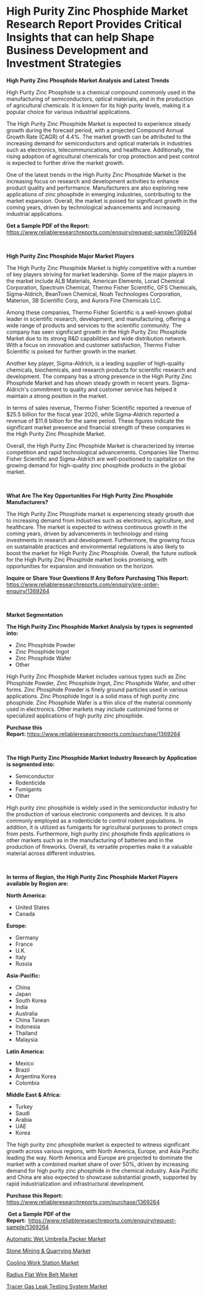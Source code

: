 <p><h1>High Purity Zinc Phosphide Market Research Report Provides Critical Insights that can help Shape Business Development and Investment Strategies</h1></p><p><strong>High Purity Zinc Phosphide Market Analysis and Latest Trends</strong></p>
<p><p>High Purity Zinc Phosphide is a chemical compound commonly used in the manufacturing of semiconductors, optical materials, and in the production of agricultural chemicals. It is known for its high purity levels, making it a popular choice for various industrial applications.</p><p>The High Purity Zinc Phosphide Market is expected to experience steady growth during the forecast period, with a projected Compound Annual Growth Rate (CAGR) of 4.4%. The market growth can be attributed to the increasing demand for semiconductors and optical materials in industries such as electronics, telecommunications, and healthcare. Additionally, the rising adoption of agricultural chemicals for crop protection and pest control is expected to further drive the market growth.</p><p>One of the latest trends in the High Purity Zinc Phosphide Market is the increasing focus on research and development activities to enhance product quality and performance. Manufacturers are also exploring new applications of zinc phosphide in emerging industries, contributing to the market expansion. Overall, the market is poised for significant growth in the coming years, driven by technological advancements and increasing industrial applications.</p></p>
<p><strong>Get a Sample PDF of the Report:&nbsp;</strong> <a href="https://www.reliableresearchreports.com/enquiry/request-sample/1369264">https://www.reliableresearchreports.com/enquiry/request-sample/1369264</a></p>
<p>&nbsp;</p>
<p><strong>High Purity Zinc Phosphide Major Market Players</strong></p>
<p><p>The High Purity Zinc Phosphide Market is highly competitive with a number of key players striving for market leadership. Some of the major players in the market include ALB Materials, American Elements, Lorad Chemical Corporation, Spectrum Chemical, Thermo Fisher Scientific, GFS Chemicals, Sigma-Aldrich, BeanTown Chemical, Noah Technologies Corporation, Materion, 3B Scientific Corp, and Aurora Fine Chemicals LLC.</p><p>Among these companies, Thermo Fisher Scientific is a well-known global leader in scientific research, development, and manufacturing, offering a wide range of products and services to the scientific community. The company has seen significant growth in the High Purity Zinc Phosphide Market due to its strong R&D capabilities and wide distribution network. With a focus on innovation and customer satisfaction, Thermo Fisher Scientific is poised for further growth in the market.</p><p>Another key player, Sigma-Aldrich, is a leading supplier of high-quality chemicals, biochemicals, and research products for scientific research and development. The company has a strong presence in the High Purity Zinc Phosphide Market and has shown steady growth in recent years. Sigma-Aldrich's commitment to quality and customer service has helped it maintain a strong position in the market.</p><p>In terms of sales revenue, Thermo Fisher Scientific reported a revenue of $25.5 billion for the fiscal year 2020, while Sigma-Aldrich reported a revenue of $11.6 billion for the same period. These figures indicate the significant market presence and financial strength of these companies in the High Purity Zinc Phosphide Market.</p><p>Overall, the High Purity Zinc Phosphide Market is characterized by intense competition and rapid technological advancements. Companies like Thermo Fisher Scientific and Sigma-Aldrich are well-positioned to capitalize on the growing demand for high-quality zinc phosphide products in the global market.</p></p>
<p>&nbsp;</p>
<p><strong>What Are The Key Opportunities For High Purity Zinc Phosphide Manufacturers?</strong></p>
<p><p>The High Purity Zinc Phosphide market is experiencing steady growth due to increasing demand from industries such as electronics, agriculture, and healthcare. The market is expected to witness continuous growth in the coming years, driven by advancements in technology and rising investments in research and development. Furthermore, the growing focus on sustainable practices and environmental regulations is also likely to boost the market for High Purity Zinc Phosphide. Overall, the future outlook for the High Purity Zinc Phosphide market looks promising, with opportunities for expansion and innovation on the horizon.</p></p>
<p><strong>Inquire or Share Your Questions If Any Before Purchasing This Report:</strong> <a href="https://www.reliableresearchreports.com/enquiry/pre-order-enquiry/1369264">https://www.reliableresearchreports.com/enquiry/pre-order-enquiry/1369264</a></p>
<p>&nbsp;</p>
<p><strong>Market Segmentation</strong></p>
<p><strong>The High Purity Zinc Phosphide Market Analysis by types is segmented into:</strong></p>
<p><ul><li>Zinc Phosphide Powder</li><li>Zinc Phosphide Ingot</li><li>Zinc Phosphide Wafer</li><li>Other</li></ul></p>
<p><p>High Purity Zinc Phosphide Market includes various types such as Zinc Phosphide Powder, Zinc Phosphide Ingot, Zinc Phosphide Wafer, and other forms. Zinc Phosphide Powder is finely ground particles used in various applications. Zinc Phosphide Ingot is a solid mass of high purity zinc phosphide. Zinc Phosphide Wafer is a thin slice of the material commonly used in electronics. Other markets may include customized forms or specialized applications of high purity zinc phosphide.</p></p>
<p><strong>Purchase this Report:&nbsp;</strong><a href="https://www.reliableresearchreports.com/purchase/1369264">https://www.reliableresearchreports.com/purchase/1369264</a></p>
<p>&nbsp;</p>
<p><strong>The High Purity Zinc Phosphide Market Industry Research by Application is segmented into:</strong></p>
<p><ul><li>Semiconductor</li><li>Rodenticide</li><li>Fumigants</li><li>Other</li></ul></p>
<p><p>High purity zinc phosphide is widely used in the semiconductor industry for the production of various electronic components and devices. It is also commonly employed as a rodenticide to control rodent populations. In addition, it is utilized as fumigants for agricultural purposes to protect crops from pests. Furthermore, high purity zinc phosphide finds applications in other markets such as in the manufacturing of batteries and in the production of fireworks. Overall, its versatile properties make it a valuable material across different industries.</p></p>
<p>&nbsp;</p>
<p><strong>In terms of Region, the High Purity Zinc Phosphide Market Players available by Region are:</strong></p>
<p>
    <p> <strong> North America: </strong>
        <ul>
            <li>United States</li>
            <li>Canada</li>
        </ul>
        </p> 
    <p> <strong> Europe: </strong>
        <ul>
            <li>Germany</li>
            <li>France</li>
            <li>U.K.</li>
            <li>Italy</li>
            <li>Russia</li>
        </ul>
        </p> 
    <p> <strong> Asia-Pacific: </strong>
        <ul>
            <li>China</li>
            <li>Japan</li>
            <li>South Korea</li>
            <li>India</li>
            <li>Australia</li>
            <li>China Taiwan</li>
            <li>Indonesia</li>
            <li>Thailand</li>
            <li>Malaysia</li>
        </ul>
        </p> 
    <p> <strong> Latin America: </strong>
        <ul>
            <li>Mexico</li>
            <li>Brazil</li>
            <li>Argentina Korea</li>
            <li>Colombia</li>
        </ul>
        </p> 
    <p> <strong> Middle East & Africa: </strong>
        <ul>
            <li>Turkey</li>
            <li>Saudi</li>
            <li>Arabia</li>
            <li>UAE</li>
            <li>Korea</li>
        </ul>
    </p>
    </p>
<p><p>The high purity zinc phosphide market is expected to witness significant growth across various regions, with North America, Europe, and Asia Pacific leading the way. North America and Europe are projected to dominate the market with a combined market share of over 50%, driven by increasing demand for high purity zinc phosphide in the chemical industry. Asia Pacific and China are also expected to showcase substantial growth, supported by rapid industrialization and infrastructural development.</p></p>
<p><strong>Purchase this Report: </strong><a href="https://www.reliableresearchreports.com/purchase/1369264">https://www.reliableresearchreports.com/purchase/1369264</a></p>
<p>&nbsp;<strong>Get a Sample PDF of the Report:&nbsp;&nbsp;</strong><a href="https://www.reliableresearchreports.com/enquiry/request-sample/1369264">https://www.reliableresearchreports.com/enquiry/request-sample/1369264</a></p>
<p><strong></strong></p>
<p><p><a href="https://medium.com/@linabernier/automatic-wet-umbrella-packer-market-share-evolution-and-market-growth-trends-2024-2031-3ace36a81e13">Automatic Wet Umbrella Packer Market</a></p><p><a href="https://medium.com/@v27092023/stone-mining-amp-quarrying-market-exploring-market-share-market-trends-and-future-growth-59d2e9fc3b22">Stone Mining & Quarrying Market</a></p><p><a href="https://medium.com/@raymondgray765/cooling-work-station-market-report-reveals-the-latest-trends-and-growth-opportunities-of-this-2e1afc15228d">Cooling Work Station Market</a></p><p><a href="https://medium.com/@raymondgray765/radius-flat-wire-belt-market-size-market-outlook-and-market-forecast-2024-to-2031-bc6db8e5d705">Radius Flat Wire Belt Market</a></p><p><a href="https://medium.com/@linabernier/tracer-gas-leak-testing-system-market-trends-and-market-analysis-forecasted-for-period-2024-2031-d0eec4034043">Tracer Gas Leak Testing System Market</a></p></p>